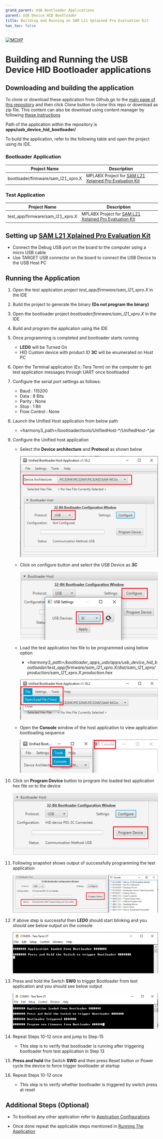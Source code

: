 ```yaml
---
grand_parent: USB Bootloader Applications
parent: USB Device HID Bootloader
title: Building and Running on SAM L21 Xplained Pro Evaluation Kit
has_toc: false
---
```


[![MCHP](https://www.microchip.com/ResourcePackages/Microchip/assets/dist/images/logo.png)](https://www.microchip.com)

# Building and Running the USB Device HID Bootloader applications

## Downloading and building the application

To clone or download these application from Github,go to the [main page of this repository](https://github.com/Microchip-MPLAB-Harmony/bootloader_apps_usb) and then click Clone button to clone this repo or download as zip file. This content can also be download using content manager by following [these instructions](https://github.com/Microchip-MPLAB-Harmony/contentmanager/wiki)

Path of the application within the repository is **apps/usb_device_hid_bootloader/**

To build the application, refer to the following table and open the project using its IDE.

### Bootloader Application

| Project Name      | Description                                    |
| ----------------- | ---------------------------------------------- |
| bootloader/firmware/sam_l21_xpro.X    | MPLABX Project for [SAM L21 Xplained Pro Evaluation Kit](https://www.microchip.com/developmenttools/ProductDetails/ATSAML21-XPRO-B)|

### Test Application

| Project Name      | Description                                    |
| ----------------- | ---------------------------------------------- |
| test_app/firmware/sam_l21_xpro.X    | MPLABX Project for [SAM L21 Xplained Pro Evaluation Kit](https://www.microchip.com/developmenttools/ProductDetails/ATSAML21-XPRO-B)|

## Setting up [SAM L21 Xplained Pro Evaluation Kit](https://www.microchip.com/developmenttools/ProductDetails/ATSAML21-XPRO-B)

- Connect the Debug USB port on the board to the computer using a micro USB cable
- Use TARGET USB connector on the board to connect the USB Device to the USB Host PC

## Running the Application

1. Open the test application project *test_app/firmware/sam_l21_xpro.X* in the IDE
2. Build the project to generate the binary **(Do not program the binary)**
3. Open the bootloader project *bootloader/firmware/sam_l21_xpro.X* in the IDE
4. Build and program the application using the IDE

5. Once programming is completed and bootloader starts running
    - **LED0** will be Turned On
    -  HID Custom device with product ID **3C** will be enumerated on Host PC

6. Open the Terminal application (Ex.:Tera Term) on the computer to get test application messages through UART once bootloaded
7. Configure the serial port settings as follows:
    - Baud : 115200
    - Data : 8 Bits
    - Parity : None
    - Stop : 1 Bit
    - Flow Control : None

8. Launch the Unified Host application from below path
    - \<harmony3_path\>/bootloader/tools/UnifiedHost-\*/UnifiedHost-\*.jar

9. Configure the Unified host application
    - Select the **Device architecture** and **Protocol** as shown below

        ![hostConfig](../../docs/images/unified_host_config.png)

    - Click on configure button and select the USB Device as **3C**

        ![hostUSBSetting](../../docs/images/unified_host_usb_setting.png)

    - Load the test application hex file to be programmed using below option
        - *\<harmony3_path\>/bootloader_apps_usb/apps/usb_device_hid_bootloader/test_app/firmware/sam_l21_xpro.X/dist/sam_l21_xpro/production/sam_l21_xpro.X.production.hex*

        ![hostLoadHex](../../docs/images/unified_host_load_hex.png)

    - Open the **Console** window of the host application to view application bootloading sequence

        ![hostToolsConsole](../../docs/images/unified_host_tools_console.png)

10. Click on **Program Device** button to program the loaded test application hex file on to the device

    ![hostProgramDevice](../../docs/images/unified_host_program_device.png)

11. Following snapshot shows output of successfully programming the test application

    ![hostSuccess](../../docs/images/unified_host_success.png)

12. If above step is successful then **LED0** should start blinking and you should see below output on the console

    ![output](./images/btl_usb_device_hid_test_app_console_success.png)

13. Press and hold the Switch **SW0** to trigger Bootloader from test application and you should see below output

    ![output](./images/btl_usb_device_hid_test_app_console_trigger_bootloader.png)

14. Repeat Steps 10-12 once and jump to Step-15
    - This step is to verify that bootloader is running after triggering bootloader from test application in Step 13

15. **Press and hold** the Switch **SW0** and then press Reset button or Power cycle the device to force trigger bootloader at startup
16. Repeat Steps 10-12 once
    - This step is to verify whether bootloader is triggered by switch press at reset

## Additional Steps (Optional)
- To bootload any other application refer to [Application Configurations](../../docs/readme_configure_application_sam.md)

- Once done repeat the applicable steps mentioned in [Running The Application](#running-the-application)
